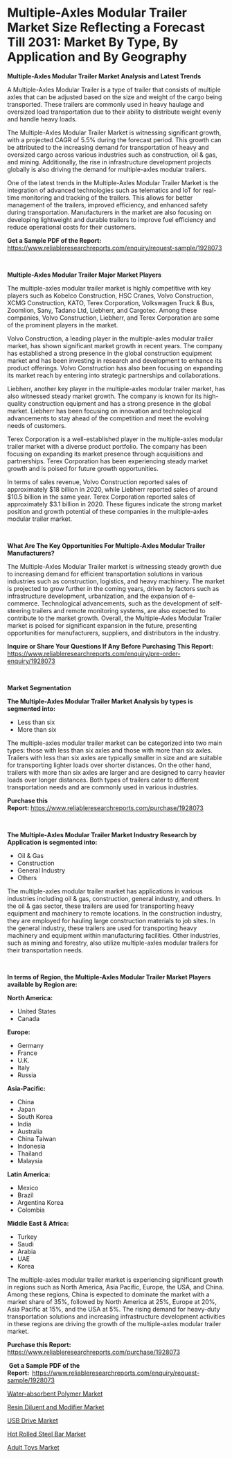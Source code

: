 <p><h1>Multiple-Axles Modular Trailer Market Size Reflecting a Forecast Till 2031: Market By Type, By Application and By Geography</h1></p><p><strong>Multiple-Axles Modular Trailer Market Analysis and Latest Trends</strong></p>
<p><p>A Multiple-Axles Modular Trailer is a type of trailer that consists of multiple axles that can be adjusted based on the size and weight of the cargo being transported. These trailers are commonly used in heavy haulage and oversized load transportation due to their ability to distribute weight evenly and handle heavy loads.</p><p>The Multiple-Axles Modular Trailer Market is witnessing significant growth, with a projected CAGR of 5.5% during the forecast period. This growth can be attributed to the increasing demand for transportation of heavy and oversized cargo across various industries such as construction, oil & gas, and mining. Additionally, the rise in infrastructure development projects globally is also driving the demand for multiple-axles modular trailers.</p><p>One of the latest trends in the Multiple-Axles Modular Trailer Market is the integration of advanced technologies such as telematics and IoT for real-time monitoring and tracking of the trailers. This allows for better management of the trailers, improved efficiency, and enhanced safety during transportation. Manufacturers in the market are also focusing on developing lightweight and durable trailers to improve fuel efficiency and reduce operational costs for their customers.</p></p>
<p><strong>Get a Sample PDF of the Report:&nbsp;</strong> <a href="https://www.reliableresearchreports.com/enquiry/request-sample/1928073">https://www.reliableresearchreports.com/enquiry/request-sample/1928073</a></p>
<p>&nbsp;</p>
<p><strong>Multiple-Axles Modular Trailer Major Market Players</strong></p>
<p><p>The multiple-axles modular trailer market is highly competitive with key players such as Kobelco Construction, HSC Cranes, Volvo Construction, XCMG Construction, KATO, Terex Corporation, Volkswagen Truck & Bus, Zoomlion, Sany, Tadano Ltd, Liebherr, and Cargotec. Among these companies, Volvo Construction, Liebherr, and Terex Corporation are some of the prominent players in the market.</p><p>Volvo Construction, a leading player in the multiple-axles modular trailer market, has shown significant market growth in recent years. The company has established a strong presence in the global construction equipment market and has been investing in research and development to enhance its product offerings. Volvo Construction has also been focusing on expanding its market reach by entering into strategic partnerships and collaborations.</p><p>Liebherr, another key player in the multiple-axles modular trailer market, has also witnessed steady market growth. The company is known for its high-quality construction equipment and has a strong presence in the global market. Liebherr has been focusing on innovation and technological advancements to stay ahead of the competition and meet the evolving needs of customers.</p><p>Terex Corporation is a well-established player in the multiple-axles modular trailer market with a diverse product portfolio. The company has been focusing on expanding its market presence through acquisitions and partnerships. Terex Corporation has been experiencing steady market growth and is poised for future growth opportunities.</p><p>In terms of sales revenue, Volvo Construction reported sales of approximately $18 billion in 2020, while Liebherr reported sales of around $10.5 billion in the same year. Terex Corporation reported sales of approximately $3.1 billion in 2020. These figures indicate the strong market position and growth potential of these companies in the multiple-axles modular trailer market.</p></p>
<p>&nbsp;</p>
<p><strong>What Are The Key Opportunities For Multiple-Axles Modular Trailer Manufacturers?</strong></p>
<p><p>The Multiple-Axles Modular Trailer market is witnessing steady growth due to increasing demand for efficient transportation solutions in various industries such as construction, logistics, and heavy machinery. The market is projected to grow further in the coming years, driven by factors such as infrastructure development, urbanization, and the expansion of e-commerce. Technological advancements, such as the development of self-steering trailers and remote monitoring systems, are also expected to contribute to the market growth. Overall, the Multiple-Axles Modular Trailer market is poised for significant expansion in the future, presenting opportunities for manufacturers, suppliers, and distributors in the industry.</p></p>
<p><strong>Inquire or Share Your Questions If Any Before Purchasing This Report:</strong> <a href="https://www.reliableresearchreports.com/enquiry/pre-order-enquiry/1928073">https://www.reliableresearchreports.com/enquiry/pre-order-enquiry/1928073</a></p>
<p>&nbsp;</p>
<p><strong>Market Segmentation</strong></p>
<p><strong>The Multiple-Axles Modular Trailer Market Analysis by types is segmented into:</strong></p>
<p><ul><li>Less than six</li><li>More than six</li></ul></p>
<p><p>The multiple-axles modular trailer market can be categorized into two main types: those with less than six axles and those with more than six axles. Trailers with less than six axles are typically smaller in size and are suitable for transporting lighter loads over shorter distances. On the other hand, trailers with more than six axles are larger and are designed to carry heavier loads over longer distances. Both types of trailers cater to different transportation needs and are commonly used in various industries.</p></p>
<p><strong>Purchase this Report:&nbsp;</strong><a href="https://www.reliableresearchreports.com/purchase/1928073">https://www.reliableresearchreports.com/purchase/1928073</a></p>
<p>&nbsp;</p>
<p><strong>The Multiple-Axles Modular Trailer Market Industry Research by Application is segmented into:</strong></p>
<p><ul><li>Oil & Gas</li><li>Construction</li><li>General Industry</li><li>Others</li></ul></p>
<p><p>The multiple-axles modular trailer market has applications in various industries including oil & gas, construction, general industry, and others. In the oil & gas sector, these trailers are used for transporting heavy equipment and machinery to remote locations. In the construction industry, they are employed for hauling large construction materials to job sites. In the general industry, these trailers are used for transporting heavy machinery and equipment within manufacturing facilities. Other industries, such as mining and forestry, also utilize multiple-axles modular trailers for their transportation needs.</p></p>
<p>&nbsp;</p>
<p><strong>In terms of Region, the Multiple-Axles Modular Trailer Market Players available by Region are:</strong></p>
<p>
    <p> <strong> North America: </strong>
        <ul>
            <li>United States</li>
            <li>Canada</li>
        </ul>
        </p> 
    <p> <strong> Europe: </strong>
        <ul>
            <li>Germany</li>
            <li>France</li>
            <li>U.K.</li>
            <li>Italy</li>
            <li>Russia</li>
        </ul>
        </p> 
    <p> <strong> Asia-Pacific: </strong>
        <ul>
            <li>China</li>
            <li>Japan</li>
            <li>South Korea</li>
            <li>India</li>
            <li>Australia</li>
            <li>China Taiwan</li>
            <li>Indonesia</li>
            <li>Thailand</li>
            <li>Malaysia</li>
        </ul>
        </p> 
    <p> <strong> Latin America: </strong>
        <ul>
            <li>Mexico</li>
            <li>Brazil</li>
            <li>Argentina Korea</li>
            <li>Colombia</li>
        </ul>
        </p> 
    <p> <strong> Middle East & Africa: </strong>
        <ul>
            <li>Turkey</li>
            <li>Saudi</li>
            <li>Arabia</li>
            <li>UAE</li>
            <li>Korea</li>
        </ul>
    </p>
    </p>
<p><p>The multiple-axles modular trailer market is experiencing significant growth in regions such as North America, Asia Pacific, Europe, the USA, and China. Among these regions, China is expected to dominate the market with a market share of 35%, followed by North America at 25%, Europe at 20%, Asia Pacific at 15%, and the USA at 5%. The rising demand for heavy-duty transportation solutions and increasing infrastructure development activities in these regions are driving the growth of the multiple-axles modular trailer market.</p></p>
<p><strong>Purchase this Report: </strong><a href="https://www.reliableresearchreports.com/purchase/1928073">https://www.reliableresearchreports.com/purchase/1928073</a></p>
<p>&nbsp;<strong>Get a Sample PDF of the Report:&nbsp;&nbsp;</strong><a href="https://www.reliableresearchreports.com/enquiry/request-sample/1928073">https://www.reliableresearchreports.com/enquiry/request-sample/1928073</a></p>
<p><strong></strong></p>
<p><p><a href="https://cedar-agate-3da.notion.site/Water-absorbent-Polymer-Market-Size-Growth-Outlook-from-2024-to-2031-projecting-at-Market-s-Trends-226e564fb8db4ae6a4ead5abdc6af37d">Water-absorbent Polymer Market</a></p><p><a href="https://copper-carbon-84f.notion.site/Resin-Diluent-and-Modifier-Market-Research-Report-The-Key-To-Successful-Business-Strategy-Forecaste-d448b3f10fee4491a51f96d9e7dcc723">Resin Diluent and Modifier Market</a></p><p><a href="https://view.publitas.com/reportprime-1/decoding-the-usb-drive-market-a-deep-dive-into-the-latest-market-trends-market-segmentation-and-competitive-analysis/">USB Drive Market</a></p><p><a href="https://circular-yam-9b9.notion.site/Hot-Rolled-Steel-Bar-Market-Dynamics-2024-2031-Also-about-Its-Market-Trends-Projections-and-Oppor-d7dd9d35945d4f5ebe1da41c9520a5b6">Hot Rolled Steel Bar Market</a></p><p><a href="https://view.publitas.com/reportprime-1/adult-toys-market-size-share-trends-analysis-report-by-application-regional-outlook-competitive-strategies-and-segment-forecasts-2024-2031/">Adult Toys Market</a></p></p>